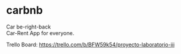 # carbnb 
Car be-right-back <br/>
Car-Rent App for everyone. <br/>

Trello Board: https://trello.com/b/BFW59k54/proyecto-laboratorio-iii
